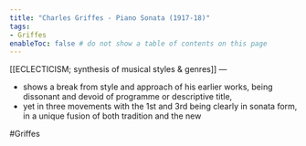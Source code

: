 ```yaml
---
title: "Charles Griffes - Piano Sonata (1917-18)"
tags:
- Griffes 
enableToc: false # do not show a table of contents on this page
---
```


[[ECLECTICISM; synthesis of musical styles & genres]] —
- shows a break from style and approach of his earlier works, being dissonant and devoid of programme or descriptive title, 
- yet in three movements with the 1st and 3rd being clearly in sonata form, in a unique fusion of both tradition and the new

#Griffes 
